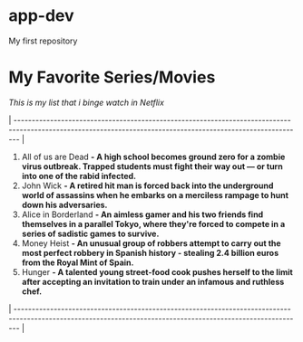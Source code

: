 # app-dev
My first repository

# My Favorite Series/Movies

*This is my list that i binge watch in Netflix*

| ------------------------------------------------------------------------------------------------------------------------------------------------------------- |

1. All of us are Dead
	**- A high school becomes ground zero for a zombie virus outbreak. Trapped students must fight their way out — or turn into one of the rabid infected.**
2. John Wick
	**- A retired hit man is forced back into the underground world of assassins when he embarks on a merciless rampage to hunt down his adversaries.**
3. Alice in Borderland
	**- An aimless gamer and his two friends find themselves in a parallel Tokyo, where they're forced to compete in a series of sadistic games to survive.**
4. Money Heist
	**- An unusual group of robbers attempt to carry out the most perfect robbery in Spanish history - stealing 2.4 billion euros from the Royal Mint of Spain.**
5. Hunger
	**- A talented young street-food cook pushes herself to the limit after accepting an invitation to train under an infamous and ruthless chef.**

| ------------------------------------------------------------------------------------------------------------------------------------------------------------- |
